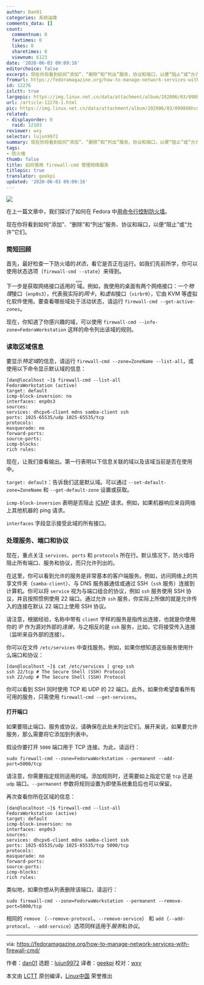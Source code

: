 ```yaml
---
author: Dan01
categories: 系统运维
comments_data: []
count:
  commentnum: 0
  favtimes: 0
  likes: 0
  sharetimes: 0
  viewnum: 6123
date: '2020-06-03 09:09:16'
editorchoice: false
excerpt: 现在你将看到如何“添加”、“删除”和“列出”服务、协议和端口，以便“阻止”或“允许”它们。
fromurl: https://fedoramagazine.org/how-to-manage-network-services-with-firewall-cmd/
id: 12276
islctt: true
largepic: https://img.linux.net.cn/data/attachment/album/202006/03/090806hcmc9cxcbbcuccbe.jpg
url: /article-12276-1.html
pic: https://img.linux.net.cn/data/attachment/album/202006/03/090806hcmc9cxcbbcuccbe.jpg.thumb.jpg
related:
- displayorder: 0
  raid: 12103
reviewer: wxy
selector: lujun9972
summary: 现在你将看到如何“添加”、“删除”和“列出”服务、协议和端口，以便“阻止”或“允许”它们。
tags:
- 防火墙
thumb: false
title: 如何使用 firewall-cmd 管理网络服务
titlepic: true
translator: geekpi
updated: '2020-06-03 09:09:16'
---
```


![](/data/attachment/album/202006/03/090806hcmc9cxcbbcuccbe.jpg)


在上一篇文章中，我们探讨了如何在 Fedora 中[用命令行控制防火墙](/article-12103-1.html)。


现在你将看到如何“添加”、“删除”和“列出”服务、协议和端口，以便“阻止”或“允许”它们。


### 简短回顾


首先，最好检查一下防火墙的*状态*，看它是否正在运行。如我们先前所学，你可以使用状态选项（`firewall-cmd ‐‐state`）来得到。


下一步是获取网络接口适用的<ruby> 域 <rt>  zone </rt></ruby>。例如，我使用的桌面有两个网络接口：一个*物理*接口（`enp0s3`），代表我实际的*网卡*，和*虚拟*接口（`virbr0`），它由 KVM 等虚拟化软件使用。要查看哪些域处于活动状态，请运行 `firewall-cmd ‐‐get-active-zones`。


现在，你知道了你感兴趣的域，可以使用 `firewall-cmd ‐‐info-zone=FedoraWorkstation` 这样的命令列出该域的规则。


### 读取区域信息


要显示*特定域*的信息，请运行 `firewall-cmd ‐‐zone=ZoneName ‐‐list-all`，或使用以下命令显示默认域的信息：



```
[dan@localhost ~]$ firewall-cmd --list-all
FedoraWorkstation (active)
target: default
icmp-block-inversion: no
interfaces: enp0s3
sources:
services: dhcpv6-client mdns samba-client ssh
ports: 1025-65535/udp 1025-65535/tcp
protocols:
masquerade: no
forward-ports:
source-ports:
icmp-blocks:
rich rules:
```

现在，让我们查看输出。第一行表明以下信息关联的域以及该域当前是否在使用中。


`target: default`：告诉我们这是默认域。可以通过 `‐‐set-default-zone=ZoneName` 和 `‐‐get-default-zone` 设置或获取。


`icmp-block-inversion` 表明是否阻止 [ICMP](https://en.wikipedia.org/wiki/Internet_Control_Message_Protocol) 请求。例如，如果机器响应来自网络上其他机器的 ping 请求。


`interfaces` 字段显示接受此域的所有接口。


### 处理服务、端口和协议


现在，重点关注 `services`、`ports` 和 `protocols` 所在行。默认情况下，防火墙将阻止所有端口、服务和协议，而只允许列出的。


在这里，你可以看到允许的服务是非常基本的客户端服务。例如，访问网络上的共享文件夹（`samba-client`）、与 DNS 服务器通信或通过 SSH（`ssh` 服务）连接到计算机。你可以将 `service` 视为与端口组合的协议，例如 `ssh` 服务使用 SSH 协议，并且按照惯例使用 22 端口。通过允许 `ssh` 服务，你实际上所做的就是允许传入的连接在默认 22 端口上使用 SSH 协议。


请注意，根据经验，名称中带有 `client` 字样的服务是指传出连接，也就是你使用你的 IP 作为源对外部的*连接*，与之相反的是 `ssh` 服务，比如，它将接受传入连接（监听来自外部的连接）。


你可以在文件 `/etc/services` 中查找服务。例如，如果你想知道这些服务使用什么端口和协议：



```
[dan@localhost ~]$ cat /etc/services | grep ssh
ssh 22/tcp # The Secure Shell (SSH) Protocol
ssh 22/udp # The Secure Shell (SSH) Protocol
```

你可以看到 SSH 同时使用 TCP 和 UDP 的 22 端口。此外，如果你希望查看所有可用的服务，只需使用 `firewall-cmd --get-services`。


#### 打开端口


如果要阻止端口、服务或协议，请确保在此处未列出它们。展开来说，如果要允许服务，那么需要将它添加到列表中。


假设你要打开 `5000` 端口用于 TCP 连接。为此，请运行：



```
sudo firewall-cmd --zone=FedorwaWorkstation --permanent --add-port=5000/tcp
```

请注意，你需要指定规则适用的域。添加规则时，还需要如上指定它是 `tcp` 还是 `udp` 端口。`--permanent` 参数将规则设置为即使系统重启后也可以保留。


再次查看你所在区域的信息：



```
[dan@localhost ~]$ firewall-cmd --list-all
FedoraWorkstation (active)
target: default
icmp-block-inversion: no
interfaces: enp0s3
sources:
services: dhcpv6-client mdns samba-client ssh
ports: 1025-65535/udp 1025-65535/tcp 5000/tcp
protocols:
masquerade: no
forward-ports:
source-ports:
icmp-blocks:
rich rules:
```

类似地，如果你想从列表删除该端口，请运行：



```
sudo firewall-cmd --zone=FedorwaWorkstation --permanent --remove-port=5000/tcp
```

相同的 `remove` （`‐‐remove-protocol`、`‐‐remove-service`） 和 `add`（`‐‐add-protocol`、`‐‐add-service`）选项同样适用于*服务*和*协议*。




---


via: <https://fedoramagazine.org/how-to-manage-network-services-with-firewall-cmd/>


作者：[dan01](https://fedoramagazine.org/author/dan01/) 选题：[lujun9972](https://github.com/lujun9972) 译者：[geekpi](https://github.com/geekpi) 校对：[wxy](https://github.com/wxy)


本文由 [LCTT](https://github.com/LCTT/TranslateProject) 原创编译，[Linux中国](https://linux.cn/) 荣誉推出